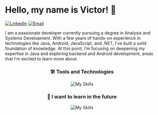 # Hello, my name is Victor! 👋

[![LinkedIn](https://img.shields.io/badge/LinkedIn-%230077B5.svg?style=for-the-badge&logo=linkedin&logoColor=white)](https://www.linkedin.com/in/vbmaciel/)
[![Email](https://img.shields.io/badge/Email-%230077B5.svg?style=for-the-badge&logo=maildotru&logoColor=white)](mailto:vbastosmaciel@outlook.com.br)

I am a passionate developer currently pursuing a degree in Analysis and Systems Development. With a few years of hands-on experience in technologies like Java, Android, JavaScript, and .NET, I’ve built a solid foundation of knowledge. At this point, I’m focusing on deepening my expertise in Java and exploring backend and Android development, areas that I'm excited to learn more about.

<div align="center">
  <h3>🛠️ Tools and Technologies</h3>

  ![My Skills](https://go-skill-icons.vercel.app/api/icons?i=git,cs,java,spring,android,ts,angular,mongodb,postgres)
</div>

<div align="center">
  <h3>👀 I want to learn in the future</h3>

  ![My Skills](https://go-skill-icons.vercel.app/api/icons?i=jetpackcompose,unity,godot)
</div>


